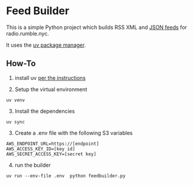 # Feed Builder

This is a simple Python project which builds RSS XML and [JSON feeds](https://www.jsonfeed.org/) for radio.rumble.nyc.

It uses the [uv package manager](https://docs.astral.sh/uv/).

## How-To

1. install uv [per the instructions](https://docs.astral.sh/uv/#installation)

2. Setup the virtual environment

```
uv venv
```

3. Install the dependencies

```
uv sync
```

3. Create a .env file with the following S3 variables

```
AWS_ENDPOINT_URL=https://[endpoint]
AWS_ACCESS_KEY_ID=[key id]
AWS_SECRET_ACCESS_KEY=[secret key]
```

4. run the builder

```
uv run --env-file .env  python feedbuilder.py
```

